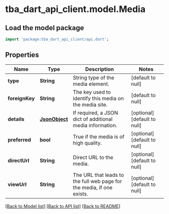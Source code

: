 # tba_dart_api_client.model.Media

## Load the model package
```dart
import 'package:tba_dart_api_client/api.dart';
```

## Properties
Name | Type | Description | Notes
------------ | ------------- | ------------- | -------------
**type** | **String** | String type of the media element. | [default to null]
**foreignKey** | **String** | The key used to identify this media on the media site. | [default to null]
**details** | [**JsonObject**](.md) | If required, a JSON dict of additional media information. | [optional] [default to null]
**preferred** | **bool** | True if the media is of high quality. | [optional] [default to null]
**directUrl** | **String** | Direct URL to the media. | [optional] [default to null]
**viewUrl** | **String** | The URL that leads to the full web page for the media, if one exists. | [optional] [default to null]

[[Back to Model list]](../README.md#documentation-for-models) [[Back to API list]](../README.md#documentation-for-api-endpoints) [[Back to README]](../README.md)


